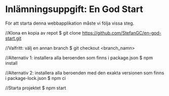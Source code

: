 # Inlämningsuppgift: En God Start

För att starta denna webbapplikation måste vi följa vissa steg.

//Klona en kopia av repot
$ git clone https://github.com/StefanGC/en-god-start.git

//Valfritt: välj en annan branch
$ git checkout <branch_namn>

//Alternativ 1: installera alla beroenden som finns i package.json
$ npm install

//Alternativ 2: installera alla beroenden med den exakta versionen som finns i package-lock.json
$ npm ci 

//Starta projektet
$ npm start
